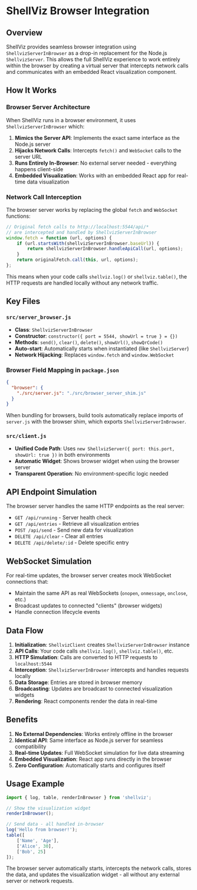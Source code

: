 # ShellViz Browser Integration

## Overview

ShellViz provides seamless browser integration using `ShellvizServerInBrowser` as a drop-in replacement for the Node.js `ShellvizServer`. This allows the full ShellViz experience to work entirely within the browser by creating a virtual server that intercepts network calls and communicates with an embedded React visualization component.

## How It Works

### Browser Server Architecture

When ShellViz runs in a browser environment, it uses `ShellvizServerInBrowser` which:

1. **Mimics the Server API**: Implements the exact same interface as the Node.js server
2. **Hijacks Network Calls**: Intercepts `fetch()` and `WebSocket` calls to the server URL
3. **Runs Entirely In-Browser**: No external server needed - everything happens client-side
4. **Embedded Visualization**: Works with an embedded React app for real-time data visualization

### Network Call Interception

The browser server works by replacing the global `fetch` and `WebSocket` functions:

```javascript
// Original fetch calls to http://localhost:5544/api/* 
// are intercepted and handled by ShellvizServerInBrowser
window.fetch = function (url, options) {
    if (url.startsWith(shellvizServerInBrowser.baseUrl)) {
        return shellvizServerInBrowser.handleApiCall(url, options);
    }
    return originalFetch.call(this, url, options);
};
```

This means when your code calls `shellviz.log()` or `shellviz.table()`, the HTTP requests are handled locally without any network traffic.

## Key Files

### `src/server_browser.js`
- **Class**: `ShellvizServerInBrowser`
- **Constructor**: `constructor({ port = 5544, showUrl = true } = {})`
- **Methods**: `send()`, `clear()`, `delete()`, `showUrl()`, `showQrCode()`
- **Auto-start**: Automatically starts when instantiated (like `ShellvizServer`)
- **Network Hijacking**: Replaces `window.fetch` and `window.WebSocket`

### Browser Field Mapping in `package.json`
```json
{
  "browser": {
    "./src/server.js": "./src/browser_server_shim.js"
  }
}
```

When bundling for browsers, build tools automatically replace imports of `server.js` with the browser shim, which exports `ShellvizServerInBrowser`.

### `src/client.js`
- **Unified Code Path**: Uses `new ShellvizServer({ port: this.port, showUrl: true })` in both environments
- **Automatic Widget**: Shows browser widget when using the browser server
- **Transparent Operation**: No environment-specific logic needed

## API Endpoint Simulation

The browser server handles the same HTTP endpoints as the real server:

- `GET /api/running` - Server health check
- `GET /api/entries` - Retrieve all visualization entries  
- `POST /api/send` - Send new data for visualization
- `DELETE /api/clear` - Clear all entries
- `DELETE /api/delete/:id` - Delete specific entry

## WebSocket Simulation

For real-time updates, the browser server creates mock WebSocket connections that:

- Maintain the same API as real WebSockets (`onopen`, `onmessage`, `onclose`, etc.)
- Broadcast updates to connected "clients" (browser widgets)
- Handle connection lifecycle events

## Data Flow

1. **Initialization**: `ShellvizClient` creates `ShellvizServerInBrowser` instance
2. **API Calls**: Your code calls `shellviz.log()`, `shellviz.table()`, etc.
3. **HTTP Simulation**: Calls are converted to HTTP requests to `localhost:5544`
4. **Interception**: `ShellvizServerInBrowser` intercepts and handles requests locally
5. **Data Storage**: Entries are stored in browser memory
6. **Broadcasting**: Updates are broadcast to connected visualization widgets
7. **Rendering**: React components render the data in real-time

## Benefits

1. **No External Dependencies**: Works entirely offline in the browser
2. **Identical API**: Same interface as Node.js server for seamless compatibility  
3. **Real-time Updates**: Full WebSocket simulation for live data streaming
4. **Embedded Visualization**: React app runs directly in the browser
5. **Zero Configuration**: Automatically starts and configures itself

## Usage Example

```javascript
import { log, table, renderInBrowser } from 'shellviz';

// Show the visualization widget
renderInBrowser();

// Send data - all handled in-browser
log('Hello from browser!');
table([
    ['Name', 'Age'],
    ['Alice', 30],
    ['Bob', 25]
]);
```

The browser server automatically starts, intercepts the network calls, stores the data, and updates the visualization widget - all without any external server or network requests. 